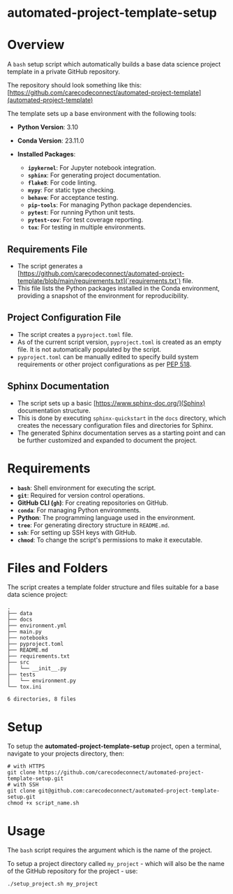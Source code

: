 # automated-project-template-setup

# Overview

A `bash` setup script which automatically builds a base data science project template in a private GitHub repository. 

The repository should look something like this: [https://github.com/carecodeconnect/automated-project-template](automated-project-template) 

The template sets up a base environment with the following tools:

- **Python Version**: 3.10
- **Conda Version**: 23.11.0

- **Installed Packages**:
  - **`ipykernel`**: For Jupyter notebook integration.
  - **`sphinx`**: For generating project documentation.
  - **`flake8`**: For code linting.
  - **`mypy`**: For static type checking.
  - **`behave`**: For acceptance testing.
  - **`pip-tools`**: For managing Python package dependencies.
  - **`pytest`**: For running Python unit tests.
  - **`pytest-cov`**: For test coverage reporting.
  - **`tox`**: For testing in multiple environments.

## Requirements File
- The script generates a [https://github.com/carecodeconnect/automated-project-template/blob/main/requirements.txt](`requirements.txt`) file.
- This file lists the Python packages installed in the Conda environment, providing a snapshot of the environment for reproducibility.

## Project Configuration File
- The script creates a `pyproject.toml` file.
- As of the current script version, `pyproject.toml` is created as an empty file. It is not automatically populated by the script.
- `pyproject.toml` can be manually edited to specify build system requirements or other project configurations as per [PEP 518](https://www.python.org/dev/peps/pep-0518/).

## Sphinx Documentation
- The script sets up a basic [https://www.sphinx-doc.org/](Sphinx) documentation structure.
- This is done by executing `sphinx-quickstart` in the `docs` directory, which creates the necessary configuration files and directories for Sphinx.
- The generated Sphinx documentation serves as a starting point and can be further customized and expanded to document the project.

# Requirements

- **`bash`**: Shell environment for executing the script.
- **`git`**: Required for version control operations.
- **GitHub CLI (`gh`)**: For creating repositories on GitHub.
- **`conda`**: For managing Python environments.
- **Python**: The programming language used in the environment.
- **`tree`**: For generating directory structure in `README.md`.
- **`ssh`**: For setting up SSH keys with GitHub.
- **`chmod`**: To change the script's permissions to make it executable.

# Files and Folders

The script creates a template folder structure and files suitable for a base data science project:

```
.
├── data
├── docs
├── environment.yml
├── main.py
├── notebooks
├── pyproject.toml
├── README.md
├── requirements.txt
├── src
│   └── __init__.py
├── tests
│   └── environment.py
└── tox.ini

6 directories, 8 files
```

# Setup

To setup the **automated-project-template-setup** project, open a terminal, navigate to your projects directory, then:

```
# with HTTPS
git clone https://github.com/carecodeconnect/automated-project-template-setup.git
# with SSH 
git clone git@github.com:carecodeconnect/automated-project-template-setup.git
chmod +x script_name.sh
```

# Usage

The `bash` script requires the argument which is the name of the project.

To setup a project directory called `my_project` - which will also be the name of the GitHub repository for the project - use:

```
./setup_project.sh my_project
```